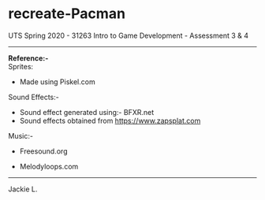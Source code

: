 # recreate-Pacman
UTS Spring 2020 - 31263 Intro to Game Development - Assessment 3 &amp; 4 

------

**Reference:-**   
Sprites:

- Made using Piskel.com

Sound Effects:-

- Sound effect generated using:- BFXR.net  
- Sound effects obtained from https://www.zapsplat.com

Music:-

- Freesound.org

- Melodyloops.com

------

Jackie L.